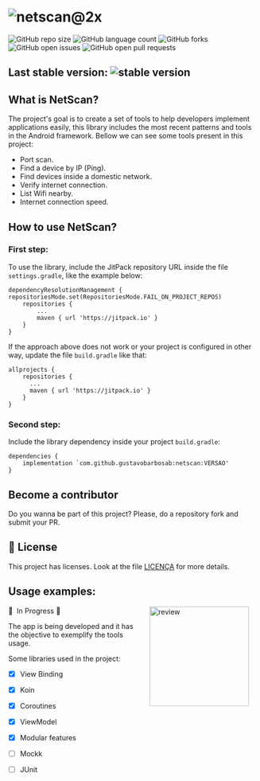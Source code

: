 # ![netscan@2x](https://github.com/gustavobarbosab/netscan/assets/11272342/7878c286-759f-40f6-8b4d-ddd1f48e4954)


![GitHub repo size](https://img.shields.io/github/repo-size/gustavobarbosab/netscan?style=for-the-badgee)
![GitHub language count](https://img.shields.io/github/languages/count/gustavobarbosab/netscan?style=for-the-badgee)
![GitHub forks](https://img.shields.io/github/forks/gustavobarbosab/netscan?style=for-the-badgee)
![GitHub open issues](https://img.shields.io/bitbucket/issues/gustavobarbosab/netscan?style=for-the-badgee)
![GitHub open pull requests](https://img.shields.io/bitbucket/pr-raw/gustavobarbosab/netscan?style=for-the-badgee)

## Last stable version: ![stable version](https://img.shields.io/github/v/release/gustavobarbosab/netscan?include_prereleases&style=flat-square)

## What is NetScan?

The project's goal is to create a set of tools to help developers implement applications easily, this library includes the most recent patterns and tools in the Android framework. 
Bellow we can see some tools present in this project:

- Port scan.
- Find a device by IP (Ping).
- Find devices inside a domestic network.
- Verify internet connection.
- List Wifi nearby.
- Internet connection speed.

## How to use NetScan?

### First step:
To use the library, include the JitPack repository URL inside the file `settings.gradle`, like the example below:
```
dependencyResolutionManagement {
repositoriesMode.set(RepositoriesMode.FAIL_ON_PROJECT_REPOS)
    repositories {
        ...
        maven { url 'https://jitpack.io' }
    }
}
```
If the approach above does not work or your project is configured in other way, update the file `build.gradle` like that:
```
allprojects {
    repositories {
	  ...
	  maven { url 'https://jitpack.io' }
    }
}
```

### Second step:
Include the library dependency inside your project `build.gradle`:

```
dependencies {
    implementation `com.github.gustavobarbosab:netscan:VERSAO'
}
```

## Become a contributor <br>

Do you wanna be part of this project? Please, do a repository fork and submit your PR.

## 📝 License

This project has licenses. Look at the file [LICENÇA](LICENSE.md) for more details.


## Usage examples:

<img src="https://github.com/gustavobarbosab/netscan/assets/11272342/a7035941-fb9b-4fec-af0b-9133f91d4f86" alt="review" width="200" align="right" hspace="20">

🚧 &nbsp;In Progress 🚧 

The app is being developed and it has the objective to exemplify the tools usage.

Some libraries used in the project:
- [X] View Binding
- [X] Koin
- [X] Coroutines
- [X] ViewModel
- [X] Modular features
- [ ] Mockk
- [ ] JUnit





